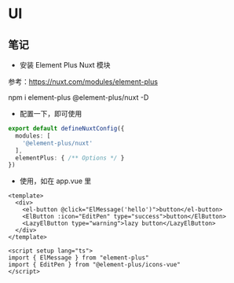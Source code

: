 # UI

## 笔记

- 安装 Element Plus Nuxt 模块

参考：https://nuxt.com/modules/element-plus

npm i element-plus @element-plus/nuxt -D

- 配置一下，即可使用
```ts
export default defineNuxtConfig({
  modules: [
    '@element-plus/nuxt'
  ],
  elementPlus: { /** Options */ }
})
```
- 使用，如在 app.vue 里
``` vue
<template>
  <div>
    <el-button @click="ElMessage('hello')">button</el-button>
    <ElButton :icon="EditPen" type="success">button</ElButton>
    <LazyElButton type="warning">lazy button</LazyElButton>
  </div>
</template>

<script setup lang="ts">
import { ElMessage } from "element-plus"
import { EditPen } from "@element-plus/icons-vue"
</script>
```
 